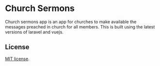 # Church Sermons

Church sermons app is an app for churches to make available the messages preached in church for all members. This is built using the latest versions of laravel and vuejs.


## License
[MIT license](http://opensource.org/licenses/MIT).
